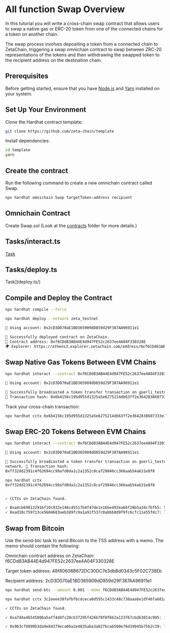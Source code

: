 # All function Swap Overview

In this tutorial you will write a cross-chain swap contract that allows users to swap a native gas or ERC-20 token from one of the connected chains for a token on another chain.

The swap process involves depositing a token from a connected chain to ZetaChain, triggering a swap omnichain contract to swap between ZRC-20 representations of the tokens and then withdrawing the swapped token to the recipient address on the destination chain.

## Prerequisites

Before getting started, ensure that you have
[Node.js](https://nodejs.org/en/download) and [Yarn](https://yarnpkg.com/)
installed on your system.

## Set Up Your Environment 

Clone the Hardhat contract template:

```bash
git clone https://github.com/zeta-chain/template
```

Install dependencies:

```bash
cd template
yarn
```

## Create the contract

Run the following command to create a new omnichain contract called Swap.

```bash 
npx hardhat omnichain Swap targetToken:address recipient
``` 

## Omnichain Contract 

Create Swap.sol   (Look at the [contracts](contracts/) folder for more details.)


## Tasks/interact.ts

[Task](interact.ts/)


## Tasks/deploy.ts

Task](deploy.ts/)


## Compile and Deploy the Contract

```bash
npx hardhat compile --force

```
```bash
npx hardhat deploy --network zeta_testnet
```

```bash 
🔑 Using account: 0x2cD3D070aE1BD365909dD859d29F387AA96911e1

🚀 Successfully deployed contract on ZetaChain.
📜 Contract address: 0xf6CDd83AB44E4d947FE52c2637ee4A04F330328E
🌍 Explorer: https://athens3.explorer.zetachain.com/address/0xf6CDd83AB44E4d947FE52c2637ee4A04F330328E
``` 

## Swap Native Gas Tokens Between EVM Chains

```bash 
npx hardhat interact --contract 0xf6CDd83AB44E4d947FE52c2637ee4A04F330328E --amount 0.01 --network goerli_testnet --target-token 0x48f80608B672DC30DC7e3dbBd0343c5F02C738Eb --recipient 0x2cD3D070aE1BD365909dD859d29F387AA96911e1
``` 

```bash 
🔑 Using account: 0x2cD3D070aE1BD365909dD859d29F387AA96911e1

🚀 Successfully broadcasted a token transfer transaction on goerli_testnet network.
📝 Transaction hash: 0x6b4156c195d955d1325a5e6275214db63ff2e3642838607333e74abd74b8fc13
``` 

Track your cross-chain transaction:

```bash 
npx hardhat cctx 0x6b4156c195d955d1325a5e6275214db63ff2e3642838607333e74abd74b8fc13
```  

## Swap ERC-20 Tokens Between EVM Chains 

```bash  
npx hardhat interact --contract 0xf6CDd83AB44E4d947FE52c2637ee4A04F330328E --amount 10 --token 0x07865c6e87b9f70255377e024ace6630c1eaa37f --network goerli_testnet --target-token 0x48f80608B672DC30DC7e3dbBd0343c5F02C738Eb --recipient 0x2cD3D070aE1BD365909dD859d29F387AA96911e1 
```  

```bash  
🔑 Using account: 0x2cD3D070aE1BD365909dD859d29F387AA96911e1

🚀 Successfully broadcasted a token transfer transaction on goerli_testnet
network. 📝 Transaction hash:
0xff32dd2391c4f62694cc99afd0da1c2a1352c8caf29846cc366aab54a631e8f8
```   

```bash 
npx hardhat cctx
0xff32dd2391c4f62694cc99afd0da1c2a1352c8caf29846cc366aab54a631e8f8 
```

```bash

✓ CCTXs on ZetaChain found.

✓ 0xa4cb698122916f10c932e146c45517b4f47de1e16be493ea66f28b5a34c7bfb5: 5 → 7001: OutboundMined (Remote omnichain contract call completed)
✓ 0xad18c759713ce5604683aeb389fc9a1a91f537c0abbb8d9f9fc6cfc11e55fdc7: 7001 → 80001: PendingOutbound  → OutboundMined

```

## Swap from Bitcoin

Use the send-btc task to send Bitcoin to the TSS address with a memo. The memo should contain the following:

Omnichain contract address on ZetaChain: f6CDd83AB44E4d947FE52c2637ee4A04F330328E

Target token address: 48f80608B672DC30DC7e3dbBd0343c5F02C738Eb

Recipient address: 2cD3D070aE1BD365909dD859d29F387AA96911e1

```bash 
npx hardhat send-btc --amount 0.001 --memo f6CDd83AB44E4d947FE52c2637ee4A04F330328E48f80608B672DC30DC7e3dbBd0343c5F02C738Eb2cD3D070aE1BD365909dD859d29F387AA96911e1 --recipient tb1qy9pqmk2pd9sv63g27jt8r657wy0d9ueeh0nqur
``` 

```bash  
npx hardhat cctx 3c2eeee38fafbfbcdceca0d595c1433c48c738aaa6e1df407a681aeeeb1da3d6
```  

```bash  
✓ CCTXs on ZetaChain found.

✓ 0xa7d4a46545806a5aff4d4fc20cb37295f426b70f0f6b2a123f67cbdb3014c995: 18332 → 7001: OutboundMined (Remote omnichain contract call completed)

✓ 0x963cf8890b3da9e84379eca06a2e4835aba3a027bca6560e76d19945b75b2c39: 7001 → 80001:
```  